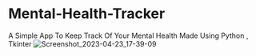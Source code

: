 # Mental-Health-Tracker
A Simple App To Keep Track Of Your Mental Health
Made Using Python , Tkinter 
![Screenshot_2023-04-23_17-39-09](https://user-images.githubusercontent.com/76699273/233838989-ac3e5e31-cd41-43fb-bb15-83e04ff4a0b3.png)
